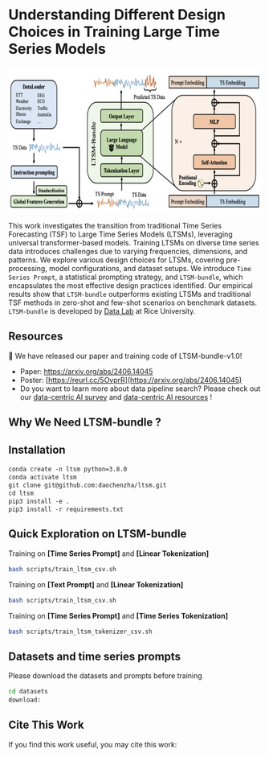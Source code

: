 # Understanding Different Design Choices in Training Large Time Series Models
<img width="700" height="290" src="./imgs/ltsm_model.png">

This work investigates the transition from traditional Time Series Forecasting (TSF) to Large Time Series Models (LTSMs), leveraging universal transformer-based models. Training LTSMs on diverse time series data introduces challenges due to varying frequencies, dimensions, and patterns. We explore various design choices for LTSMs, covering pre-processing, model configurations, and dataset setups. We introduce $\texttt{Time Series Prompt}$, a statistical prompting strategy, and $\texttt{LTSM-bundle}$, which encapsulates the most effective design practices identified. Our empirical results show that $\texttt{LTSM-bundle}$ outperforms existing LTSMs and traditional TSF methods in zero-shot and few-shot scenarios on benchmark datasets. $\texttt{LTSM-bundle}$  is developed by [Data Lab](https://cs.rice.edu/~xh37/) at Rice University.

## Resources
:mega: We have released our paper and training code of LTSM-bundle-v1.0!
* Paper: https://arxiv.org/abs/2406.14045
* Poster: [https://reurl.cc/5OvprR](https://arxiv.org/abs/2406.14045)
* Do you want to learn more about data pipeline search? Please check out our [data-centric AI survey](https://arxiv.org/abs/2303.10158) and [data-centric AI resources](https://github.com/daochenzha/data-centric-AI) !

## Why We Need LTSM-bundle ?


## Installation
```
conda create -n ltsm python=3.8.0
conda activate ltsm
git clone git@github.com:daochenzha/ltsm.git
cd ltsm
pip3 install -e .
pip3 install -r requirements.txt
```

## Quick Exploration on LTSM-bundle 

Training on **[Time Series Prompt]** and **[Linear Tokenization]**
```bash
bash scripts/train_ltsm_csv.sh
```

Training on **[Text Prompt]** and **[Linear Tokenization]**
```bash
bash scripts/train_ltsm_csv.sh
```

Training on **[Time Series Prompt]** and **[Time Series Tokenization]**
```bash
bash scripts/train_ltsm_tokenizer_csv.sh
```

## Datasets and time series prompts
Please download the datasets and prompts before training
```bash
cd datasets
download: 
```

## Cite This Work
If you find this work useful, you may cite this work:
```

```